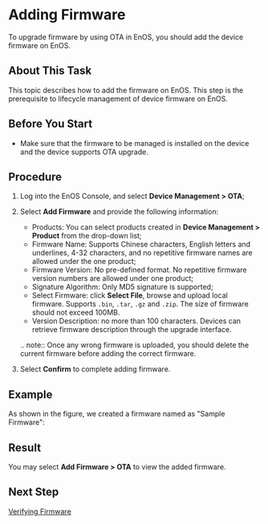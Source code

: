 ﻿# Adding Firmware

To upgrade firmware by using OTA in EnOS, you should add the device firmware on EnOS.

## About This Task

This topic describes how to add the firmware on EnOS. This step is the prerequisite to lifecycle management of device firmware on EnOS.

## Before You Start

- Make sure that the firmware to be managed is installed on the device and the device supports OTA upgrade.

## Procedure

1. Log into the EnOS Console, and select **Device Management > OTA**;

2. Select **Add Firmware** and provide the following information:

   - Products: You can select products created in **Device Management > Product** from the drop-down list;
   - Firmware Name: Supports Chinese characters, English letters and underlines, 4-32 characters, and no repetitive firmware names are allowed under the one product;
   - Firmware Version: No pre-defined format. No repetitive firmware version numbers are allowed under one product;
   - Signature Algorithm: Only MD5 signature is supported;
   - Select Firmware: click **Select File**, browse and upload local firmware. Supports `.bin`, `.tar`, `.gz` and `.zip`. The size of firmware should not exceed 100MB.
   - Version Description: no more than 100 characters. Devices can retrieve firmware description through the upgrade interface.

   <!--
   .. image:: media/ota_add_firmware.png
   -->
   .. note:: Once any wrong firmware is uploaded, you should delete the current firmware before adding the correct firmware.

3. Select **Confirm** to complete adding firmware.

## Example

As shown in the figure, we created a firmware named as "Sample Firmware":
<!--
.. image:: media/ota_added_firmware.png
-->
## Result

You may select **Add Firmware > OTA** to view the added firmware.

## Next Step

[Verifying Firmware](verifying_firmware)
